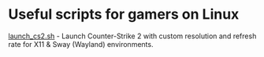 # Useful scripts for gamers on Linux
[launch_cs2.sh](https://github.com/Ikos3k/Linux-Gaming/blob/master/launch_cs2.sh) - Launch Counter-Strike 2 with custom resolution and refresh rate for X11 & Sway (Wayland) environments.
